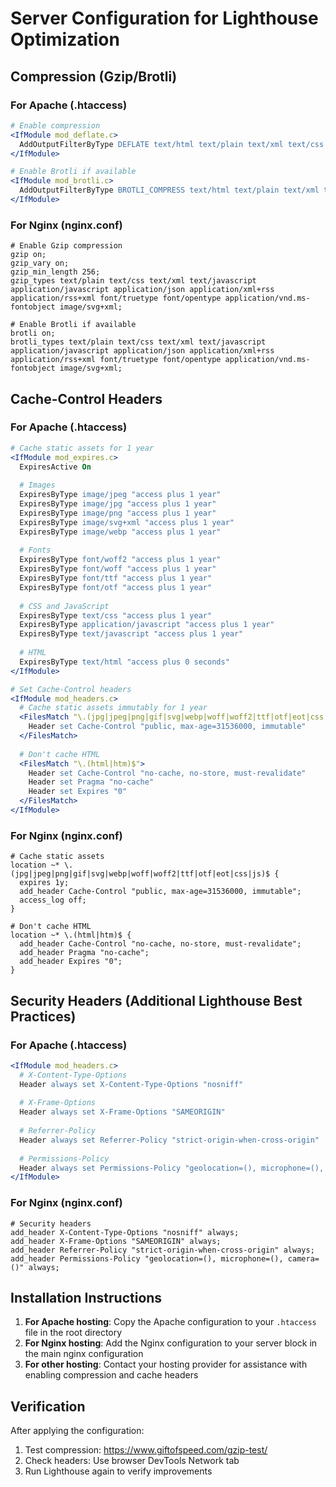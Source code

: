 # Server Configuration for Lighthouse Optimization

## Compression (Gzip/Brotli)

### For Apache (.htaccess)
```apache
# Enable compression
<IfModule mod_deflate.c>
  AddOutputFilterByType DEFLATE text/html text/plain text/xml text/css text/javascript application/javascript application/json application/xml
</IfModule>

# Enable Brotli if available
<IfModule mod_brotli.c>
  AddOutputFilterByType BROTLI_COMPRESS text/html text/plain text/xml text/css text/javascript application/javascript application/json application/xml
</IfModule>
```

### For Nginx (nginx.conf)
```nginx
# Enable Gzip compression
gzip on;
gzip_vary on;
gzip_min_length 256;
gzip_types text/plain text/css text/xml text/javascript application/javascript application/json application/xml+rss application/rss+xml font/truetype font/opentype application/vnd.ms-fontobject image/svg+xml;

# Enable Brotli if available
brotli on;
brotli_types text/plain text/css text/xml text/javascript application/javascript application/json application/xml+rss application/rss+xml font/truetype font/opentype application/vnd.ms-fontobject image/svg+xml;
```

## Cache-Control Headers

### For Apache (.htaccess)
```apache
# Cache static assets for 1 year
<IfModule mod_expires.c>
  ExpiresActive On
  
  # Images
  ExpiresByType image/jpeg "access plus 1 year"
  ExpiresByType image/jpg "access plus 1 year"
  ExpiresByType image/png "access plus 1 year"
  ExpiresByType image/svg+xml "access plus 1 year"
  ExpiresByType image/webp "access plus 1 year"
  
  # Fonts
  ExpiresByType font/woff2 "access plus 1 year"
  ExpiresByType font/woff "access plus 1 year"
  ExpiresByType font/ttf "access plus 1 year"
  ExpiresByType font/otf "access plus 1 year"
  
  # CSS and JavaScript
  ExpiresByType text/css "access plus 1 year"
  ExpiresByType application/javascript "access plus 1 year"
  ExpiresByType text/javascript "access plus 1 year"
  
  # HTML
  ExpiresByType text/html "access plus 0 seconds"
</IfModule>

# Set Cache-Control headers
<IfModule mod_headers.c>
  # Cache static assets immutably for 1 year
  <FilesMatch "\.(jpg|jpeg|png|gif|svg|webp|woff|woff2|ttf|otf|eot|css|js)$">
    Header set Cache-Control "public, max-age=31536000, immutable"
  </FilesMatch>
  
  # Don't cache HTML
  <FilesMatch "\.(html|htm)$">
    Header set Cache-Control "no-cache, no-store, must-revalidate"
    Header set Pragma "no-cache"
    Header set Expires "0"
  </FilesMatch>
</IfModule>
```

### For Nginx (nginx.conf)
```nginx
# Cache static assets
location ~* \.(jpg|jpeg|png|gif|svg|webp|woff|woff2|ttf|otf|eot|css|js)$ {
  expires 1y;
  add_header Cache-Control "public, max-age=31536000, immutable";
  access_log off;
}

# Don't cache HTML
location ~* \.(html|htm)$ {
  add_header Cache-Control "no-cache, no-store, must-revalidate";
  add_header Pragma "no-cache";
  add_header Expires "0";
}
```

## Security Headers (Additional Lighthouse Best Practices)

### For Apache (.htaccess)
```apache
<IfModule mod_headers.c>
  # X-Content-Type-Options
  Header always set X-Content-Type-Options "nosniff"
  
  # X-Frame-Options
  Header always set X-Frame-Options "SAMEORIGIN"
  
  # Referrer-Policy
  Header always set Referrer-Policy "strict-origin-when-cross-origin"
  
  # Permissions-Policy
  Header always set Permissions-Policy "geolocation=(), microphone=(), camera=()"
</IfModule>
```

### For Nginx (nginx.conf)
```nginx
# Security headers
add_header X-Content-Type-Options "nosniff" always;
add_header X-Frame-Options "SAMEORIGIN" always;
add_header Referrer-Policy "strict-origin-when-cross-origin" always;
add_header Permissions-Policy "geolocation=(), microphone=(), camera=()" always;
```

## Installation Instructions

1. **For Apache hosting**: Copy the Apache configuration to your `.htaccess` file in the root directory
2. **For Nginx hosting**: Add the Nginx configuration to your server block in the main nginx configuration
3. **For other hosting**: Contact your hosting provider for assistance with enabling compression and cache headers

## Verification

After applying the configuration:
1. Test compression: https://www.giftofspeed.com/gzip-test/
2. Check headers: Use browser DevTools Network tab
3. Run Lighthouse again to verify improvements
